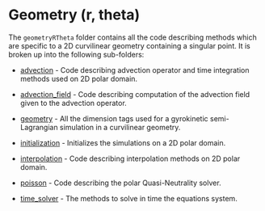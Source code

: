 # Geometry (r, theta)

The `geometryRTheta` folder contains all the code describing methods which are specific to a 2D curvilinear geometry containing a singular point. It is broken up into the following sub-folders:

- [advection](./advection/README.md) - Code describing advection operator and time integration methods used on 2D polar domain.

- [advection\_field](./advection_field/README.md) - Code describing computation of the advection field given to the advection operator. 

- [geometry](./geometry/README.md) - All the dimension tags used for a gyrokinetic semi-Lagrangian simulation in a curvilinear geometry.

- [initialization](./initialization/README.md) - Initializes the simulations on a 2D polar domain. 

- [interpolation](./interpolation/README.md) - Code describing interpolation methods on 2D polar domain. 

- [poisson](./poisson/README.md) - Code describing the polar Quasi-Neutrality solver.

- [time\_solver](./time_solver/README.md) - The methods to solve in time the equations system. 


